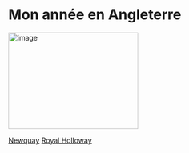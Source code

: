 # Mon année en Angleterre

<img width="259" height="194" alt="image" src="https://github.com/user-attachments/assets/6f198290-d0c3-4c00-9b79-c7eeab8ff12c" />

[Newquay](test_folder/20250611_103150)
[Royal Holloway](https://www.royalholloway.ac.uk/)

